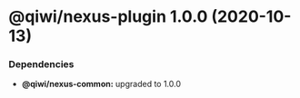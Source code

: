 # @qiwi/nexus-plugin 1.0.0 (2020-10-13)





### Dependencies

* **@qiwi/nexus-common:** upgraded to 1.0.0
